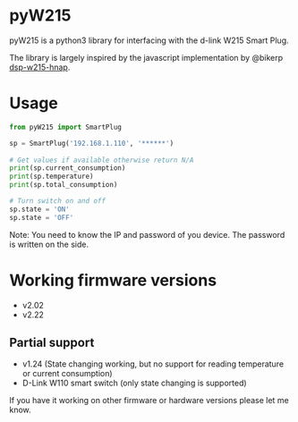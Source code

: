 # pyW215

pyW215 is a python3 library for interfacing with the d-link W215 Smart Plug.

The library is largely inspired by the javascript implementation by @bikerp [dsp-w215-hnap](https://github.com/bikerp/dsp-w215-hnap).

# Usage
```python
from pyW215 import SmartPlug

sp = SmartPlug('192.168.1.110', '******')
 
# Get values if available otherwise return N/A
print(sp.current_consumption)
print(sp.temperature)
print(sp.total_consumption)

# Turn switch on and off
sp.state = 'ON'
sp.state = 'OFF'
```

Note: You need to know the IP and password of you device. The password is written on the side.

# Working firmware versions
* v2.02
* v2.22

## Partial support
* v1.24 (State changing working, but no support for reading temperature or current consumption)
* D-Link W110 smart switch (only state changing is supported)

If you have it working on other firmware or hardware versions please let me know.
